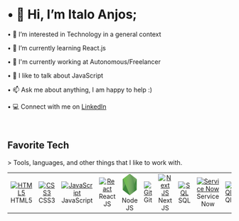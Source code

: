 <h1> • 👋 Hi, I’m Italo Anjos; </h1>
<p>• 👀 I’m interested in Technology in a general context</p>
<p>• 🌱 I’m currently learning React.js</p>
<p>• 🏢  I'm currently working at Autonomous/Freelancer</p>
<p>• 💬  I like to talk about JavaScript</p>
<p>• 📫  Ask me about anything, I am happy to help :)</p>
<p>• 💻  Connect with me on <a href="https://www.linkedin.com/in/italo-anjos-9b05795b/">LinkedIn</a></p>


<br>
<h2 align="left" id="italo-tech">Favorite Tech</h2>
> Tools, languages, and other things that I like to work with.
<table align="center">
  <tr>
    <td align="center" width="96">
      <a href="#italo-tech">
        <img src="https://upload.wikimedia.org/wikipedia/commons/thumb/6/61/HTML5_logo_and_wordmark.svg/200px-HTML5_logo_and_wordmark.svg.png" width="48" height="48" alt="HTML5" />
      </a>
      <br>HTML5
    </td>
    <td align="center" width="96">
      <a href="#italo-tech">
        <img src="https://upload.wikimedia.org/wikipedia/commons/thumb/d/d5/CSS3_logo_and_wordmark.svg/170px-CSS3_logo_and_wordmark.svg.png" width="48" height="48" alt="CSS3" />
      </a>
      <br>CSS3
    </td>
    <td align="center" width="96">
      <a href="#italo-tech">
        <img src="https://upload.wikimedia.org/wikipedia/commons/thumb/9/99/Unofficial_JavaScript_logo_2.svg/1024px-Unofficial_JavaScript_logo_2.svg.png" width="48" height="48" alt="JavaScript" />
      </a>
      <br>JavaScript
    </td>
        <td align="center" width="96">
      <a href="#italo-tech">
        <img src="https://brandlogos.net/wp-content/uploads/2020/09/react-logo.png" width="48" height="48" alt="React" />
      </a>
      <br>React JS
    </td>
    <td align="center" width="96">
      <a href="#italo-tech">
        <img src="https://raw.githubusercontent.com/github/explore/80688e429a7d4ef2fca1e82350fe8e3517d3494d/topics/nodejs/nodejs.png" width="48" height="48" alt="Node JS" />
      </a>
      <br>Node JS
    <td align="center" width="96">
      <a href="#italo-tech" >
        <img src="https://upload.wikimedia.org/wikipedia/commons/thumb/3/3f/Git_icon.svg/1200px-Git_icon.svg.png" width="48" height="48" alt="Git" />
      </a>
      <br>Git
    </td>
    <td align="center" width="96"> 
      <a href="#italo-tech" >
        <img src="https://raw.githubusercontent.com/samfromaway/samfromaway/master/.github/images/nextjs.png" width="48" height="48" alt="Next JS" />
      </a>
      <br>Next JS
       <td align="center" width="96">
      <a href="#italo-tech">
        <img src="https://www.dbacorp.com.br/wp-content/uploads/2017/07/microsoft-sql-server-logo-300x163.png" width="48" height="48" alt="SQL" />
      </a>
      <br>SQL
    </td>
    <td align="center" width="96">
      <a href="#italo-tech">
        <img src="https://ebdicorp.com.br/wp-content/uploads/2020/02/servicenow-logo-294x300.png.webp" width="48" height="48" alt="Service Now" />
      </a>
      <br>Service Now
    </td>
    <td align="center" width="96">
      <a href="#italo-tech">
        <img src="https://avatars.githubusercontent.com/u/23365920?s=200&v=4" width="48" height="48" alt="Qlik" />
      </a>
      <br>Qlik
    </td>
  </tr>
